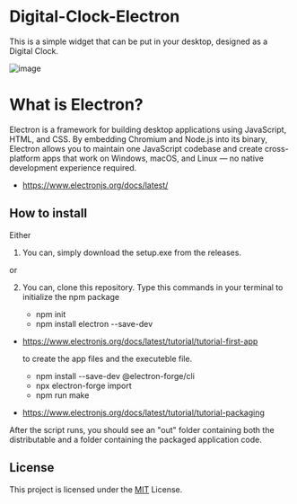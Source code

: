 
# Digital-Clock-Electron

This is a simple widget that can be put in your desktop, designed as a Digital Clock.

![image](https://github.com/user-attachments/assets/6ee61c9a-d3c0-4019-a6e6-11bf5b8ee792)


# What is Electron?

Electron is a framework for building desktop applications using JavaScript, HTML, and CSS. By embedding Chromium and Node.js into its binary, Electron allows you to maintain one JavaScript codebase and create cross-platform apps that work on Windows, macOS, and Linux — no native development experience required.


- https://www.electronjs.org/docs/latest/ 

## How to install 

Either

1. You can, simply download the setup.exe from the releases. 

or

2. You can, clone this repository. Type this commands in your terminal to initialize the npm package
   
    - npm init
    - npm install electron --save-dev
  
- https://www.electronjs.org/docs/latest/tutorial/tutorial-first-app

   to create the app files and the executeble file. 

    - npm install --save-dev @electron-forge/cli
    - npx electron-forge import
    - npm run make
 
- https://www.electronjs.org/docs/latest/tutorial/tutorial-packaging

After the script runs, you should see an "out" folder containing both the distributable and a folder containing the packaged application code.


## License

This project is licensed under the [MIT](https://choosealicense.com/licenses/mit/) License.

